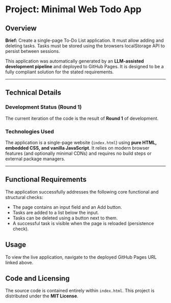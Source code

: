 # Project: Minimal Web Todo App

## Overview
**Brief:** Create a single-page To-Do List application. It must allow adding and deleting tasks. Tasks must be stored using the browsers localStorage API to persist between sessions.

This application was automatically generated by an **LLM-assisted development pipeline** and deployed to GitHub Pages. It is designed to be a fully compliant solution for the stated requirements.

---

## Technical Details

### Development Status (Round 1)
The current iteration of the code is the result of **Round 1** of development.

### Technologies Used
The application is a single-page website (`index.html`) using **pure HTML, embedded CSS, and vanilla JavaScript**. It relies on modern browser features (and optionally minimal CDNs) and requires no build steps or external package managers.

---

## Functional Requirements
The application successfully addresses the following core functional and structural checks:

- The page contains an input field and an Add button.
- Tasks are added to a list below the input.
- Tasks can be deleted using a button next to them.
- A successful task is visible when the page is reloaded (persistence check).



## Usage
To view the live application, navigate to the deployed GitHub Pages URL linked above.

## Code and Licensing
The source code is contained entirely within `index.html`. This project is distributed under the **MIT License**.
